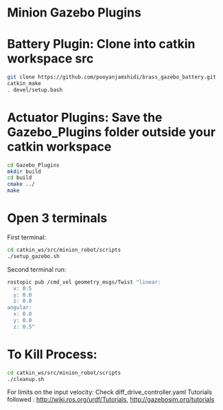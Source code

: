 # Minion Gazebo Plugins
# Battery Plugin: Clone into catkin workspace src 

```bash
git clone https://github.com/pooyanjamshidi/brass_gazebo_battery.git
catkin_make
. devel/setup.bash
```

# Actuator Plugins: Save the Gazebo_Plugins folder outside your catkin workspace
```bash
cd Gazebo_Plugins
mkdir build
cd build
cmake ../
make
```
# Open 3 terminals
First terminal: 
```bash
cd catkin_ws/src/minion_robot/scripts
./setup_gazebo.sh 
```

Second terminal run: 
```bash
rostopic pub /cmd_vel geometry_msgs/Twist "linear:
  x: 0.5
  y: 0.0
  z: 0.0
angular:
  x: 0.0
  y: 0.0
  z: 0.5" 
```

# To Kill Process: 
```bash
cd catkin_ws/src/minion_robot/scripts
./cleanup.sh 
```
For limits on the input velocity: Check diff_drive_controller.yaml Tutorials followed : http://wiki.ros.org/urdf/Tutorials,  http://gazebosim.org/tutorials
